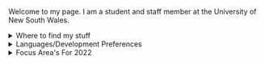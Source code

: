 Welcome to my page. I am a student and staff member at the University of New South Wales.

<details><summary> Where to find my stuff </summary> 
  
>If you are interested in viewing work done by me, first look at my pinned 
.repositories, and for completed projects I recommend my [Website](https://micl.dev/projects) or my [Hackaday Page](https://hackaday.io/) instead. 
  
>Blog articles is on my website and Hackaday, as are many PCB Designs I am/have worked on.
>I do not respond to emails.
  
</details>
<details><summary> Languages/Development Preferences </summary> 

>My work will rarely be focused on one language, so these are only
>what I am currently working with.

>- **Scripting**: perl, zsh, wolfram-language, vimscript, sometimes JS
>- **OS Preferences**: Arch Linux (5.18) 
>- **PCB EDA Software**: KiCAD 6 
>- **Languages of interest**: Racket, Haskell, Rust, Lua
>- **Embedded Language Choice**: C++17/C11 w/ Cmake 3.12, 3.13, 3.1
>- **Editors/IDE's**: vim
>- **Numerical Solvers**: Mathematica 13

 </details> 
 <details><summary> Focus Area's For 2022 </summary> 
  
>- RP2040 based Microcontroller systems ([RP2040 Die Explorer](https://micl.dev/projects/rp2040_explorer), [RP2040 Distributed Computer](https://micl.dev/projects/rp2040_parallel_cpu))
>- Image Sensors for Robotics (Not started)
>- Planetary Surface Robotics ([uRos over CAN on RP2040's](https://micl.dev/projects/rp2040_urosovercan), [Offworld Robotic, UNSW](https://micl.dev/projects/OWR))
>- PCB manufacturing and design specification ([CircuitCompass](https://micl.dev/projects/circuit-compass))
>- Human Interface Devices (See [The PicoGamePad](https://github.com/Michael-Lloyd/PicoGamePad) and [Keyboard](https://micl.dev/projects/keyboard))
</details> 

